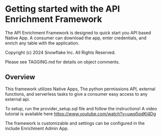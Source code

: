 # Getting started with the API Enrichment Framework

The API Enrichment Framework is designed to quick start you API based Native App.
A consumer can download the app, enter credentials, and enrich any table with the application.

Copyright (c) 2024 Snowflake Inc. All Rights Reserved.

Please see TAGGING.md for details on object comments.

## Overview

This framework utilizes Native Apps, The python permissions API, external functions, and serverless tasks to give a consumer easy access to any external api. 

To setup, run the provider_setup.sql file and follow the instructions!
A video tutorial is available here
https://www.youtube.com/watch?v=uwq5pdKl4Dg

The framework is customizable and settings can be configured in the include Enrichment Admin App.
